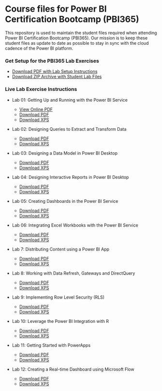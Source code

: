 # Course files for Power BI Certification Bootcamp (PBI365)
This repository is used to maintain the student files required when attending Power BI Certification Bootcamp (PBI365). Our mission is to keep these student files as update to date as possible to stay in sync with the cloud cadence of the Power BI platform.


### Get Setup for the PBI365 Lab Exercises
- [Download PDF with Lab Setup Instructions](https://github.com/CriticalPathTraining/PBI365/raw/master/About%20The%20Labs.pdf)
- [Download ZIP Archive with Student Lab Files](https://github.com/CriticalPathTraining/PBI365/archive/master.zip)

### Live Lab Exercise Instructions

- Lab 01: Getting Up and Running with the Power BI Service
  - [View Online PDF](https://github.com/CriticalPathTraining/PBI365/blob/master/Student/Modules/01_IntroToPowerBI/Lab.pdf)
  - [Download PDF](https://github.com/CriticalPathTraining/PBI365/raw/master/Student/Modules/01_IntroToPowerBI/Lab.pdf)
  - [Download XPS](https://github.com/CriticalPathTraining/PBI365/raw/master/Student/Modules/01_IntroToPowerBI/Lab.xps)

- Lab 02: Designing Queries to Extract and Transform Data
  - [Download PDF](https://github.com/CriticalPathTraining/PBI365/raw/master/Student/Modules/02_Queries/Lab.pdf)
  - [Download XPS](https://github.com/CriticalPathTraining/PBI365/raw/master/Student/Modules/02_Queries/Lab.xps)

- Lab 03: Designing a Data Model in Power BI Desktop
  - [Download PDF](https://github.com/CriticalPathTraining/PBI365/raw/master/Student/Modules/03_DataModeling/Lab.pdf)
  - [Download XPS](https://github.com/CriticalPathTraining/PBI365/raw/master/Student/Modules/03_DataModeling/Lab.xps)

- Lab 04: Designing Interactive Reports in Power BI Desktop
  - [Download PDF](https://github.com/CriticalPathTraining/PBI365/raw/master/Student/Modules/04_Reports/Lab.pdf)
  - [Download XPS](https://github.com/CriticalPathTraining/PBI365/raw/master/Student/Modules/04_Reports/Lab.xps)

- Lab 05: Creating Dashboards in the Power BI Service
  - [Download PDF](https://github.com/CriticalPathTraining/PBI365/raw/master/Student/Modules/05_Dashboards/Lab.pdf)
  - [Download XPS](https://github.com/CriticalPathTraining/PBI365/raw/master/Student/Modules/05_Dashboards/Lab.xps)

- Lab 06: Integrating Excel Workbooks with the Power BI Service
  - [Download PDF](https://github.com/CriticalPathTraining/PBI365/raw/master/Student/Modules/06_Excel/Lab.pdf)
  - [Download XPS](https://github.com/CriticalPathTraining/PBI365/raw/master/Student/Modules/06_Excel/Lab.xps)

- Lab 7: Distributing Content using a Power BI App
  - [Download PDF](https://github.com/CriticalPathTraining/PBI365/raw/master/Student/Modules/07_AppWorkspaces/Lab.pdf)
  - [Download XPS](https://github.com/CriticalPathTraining/PBI365/raw/master/Student/Modules/07_AppWorkspaces/Lab.xps)

- Lab 8: Working with Data Refresh, Gateways and DirectQuery
  - [Download PDF](https://github.com/CriticalPathTraining/PBI365/raw/master/Student/Modules/08_Gateways/Lab.pdf)
  - [Download XPS](https://github.com/CriticalPathTraining/PBI365/raw/master/Student/Modules/08_Gateways/Lab.xps)

- Lab 9: Implementing Row Level Security (RLS)
  - [Download PDF](https://github.com/CriticalPathTraining/PBI365/raw/master/Student/Modules/09_Security/Lab.pdf)
  - [Download XPS](https://github.com/CriticalPathTraining/PBI365/raw/master/Student/Modules/09_Security/Lab.xps)

- Lab 10: Leverage the Power BI Integration with R
  - [Download PDF](https://github.com/CriticalPathTraining/PBI365/raw/master/Student/Modules/10_IntroToR/Lab.pdf)
  - [Download XPS](https://github.com/CriticalPathTraining/PBI365/raw/master/Student/Modules/10_IntroToR/Lab.xps)

- Lab 11: Getting Started with PowerApps
  - [Download PDF](https://github.com/CriticalPathTraining/PBI365/raw/master/Student/Modules/11_PowerApps/Lab.pdf)
  - [Download XPS](https://github.com/CriticalPathTraining/PBI365/raw/master/Student/Modules/11_PowerApps/Lab.xps)

- Lab 12: Creating a Real-time Dashboard using Microsoft Flow
  - [Download PDF](https://github.com/CriticalPathTraining/PBI365/raw/master/Student/Modules/12_Flow/Lab.pdf)
  - [Download XPS](https://github.com/CriticalPathTraining/PBI365/raw/master/Student/Modules/12_Flow/Lab.xps)
